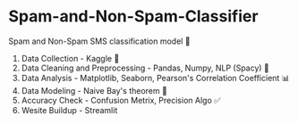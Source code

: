 # Spam-and-Non-Spam-Classifier
Spam and Non-Spam SMS classification model 🤖
 
1. Data Collection - Kaggle  🚀
2. Data Cleaning and Preprocessing - Pandas, Numpy, NLP (Spacy)  🔧
3. Data Analysis - Matplotlib, Seaborn, Pearson's Correlation Coefficient 📊
4. Data Modeling - Naive Bay's theorem  🧪
5. Accuracy Check - Confusion Metrix, Precision Algo ✅
6. Wesite Buildup - Streamlit


